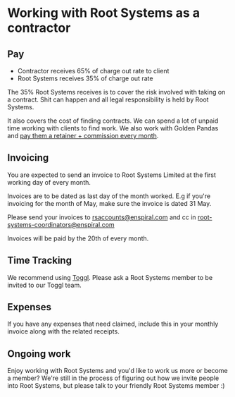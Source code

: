 # Working with Root Systems as a contractor

## Pay

* Contractor receives 65% of charge out rate to client
* Root Systems receives 35% of charge out rate

The 35% Root Systems receives is to cover the risk involved with taking on a contract. Shit can happen and all legal responsibility is held by Root Systems.

It also covers the cost of finding contracts. We can spend a lot of unpaid time working with clients to find work. We also work with Golden Pandas and [pay them a retainer + commission every month](./golden-pandas.md).

## Invoicing

You are expected to send an invoice to Root Systems Limited at the first working day of every month.

Invoices are to be dated as last day of the month worked. E.g if you're invoicing for the month of May, make sure the invoice is dated 31 May.

Please send your invoices to rsaccounts@enspiral.com and cc in root-systems-coordinators@enspiral.com

Invoices will be paid by the 20th of every month.

## Time Tracking

We recommend using [Toggl](https://toggl.com). Please ask a Root Systems member to be invited to our Toggl team.

## Expenses

If you have any expenses that need claimed, include this in your monthly invoice along with the related receipts.

## Ongoing work

Enjoy working with Root Systems and you'd like to work us more or become a member?
We're still in the process of figuring out how we invite people into Root Systems, but please talk to your friendly Root Systems member :) 
